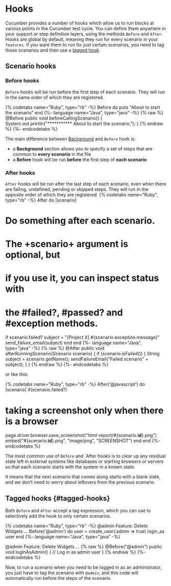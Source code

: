 # Hooks

Cucumber provides a number of hooks which allow us to run blocks at various points in the Cucumber test cycle. You can define them anywhere in your support or step definition layers, using the methods `Before` and `After`. Hooks are global by default, meaning they run for every scenario in your `features`. If you want them to run for just certain scenarios, you need to tag those scenarios and then use a [tagged hook](#tagged-hooks).

## Scenario hooks

### Before hooks

`Before` hooks will be run before the first step of each scenario. They will run in the same order of which they are registered.

{% codetabs name="Ruby", type="rb" -%}
Before do
  puts "About to start the scenario"
end
{%- language name="Java", type="java" -%}
  {% raw %}
  @Before
  public void beforeCallingScenario() {
    System.out.println("*********** About to start the scenario.");
  }
  {% endraw %}
{%- endcodetabs %}

The main difference between [Background](gherkin.md#background) and `Before` hook is:

* a **Background** section allows you to specify a set of steps that are common to **every scenario** in the file
* a **Before** hook will be run **before** the first step of **each scenario**

### After hooks

`After` hooks will be run after the last step of each scenario, even when there are failing, undefined, pending or skipped steps. They will run in the opposite order of which they are registered.
{% codetabs name="Ruby", type="rb" -%}
After do |scenario|
  # Do something after each scenario.
  # The +scenario+ argument is optional, but
  # if you use it, you can inspect status with
  # the #failed?, #passed? and #exception methods.

  if scenario.failed?
    subject = "[Project X] #{scenario.exception.message}"
    send_failure_email(subject)
  end
end
{%- language name="Java", type="java" -%}
  {% raw %}
  @After
  public void afterRunningScenario(Scenario scenario) {
    if (scenario.isFailed()) {
      String subject = scenario.getName();
      sendFailureEmail("Failed scenario" + subject);
    }
  }
  {% endraw %}
{%- endcodetabs %}

or like this:

{% codetabs name="Ruby", type="rb" -%}
After('@javascript') do |scenario| if(scenario.failed?)
  # taking a screenshot only when there is a browser
  page.driver.browser.save_screenshot("html-report/#{scenario.__id__}.png")
  embed("#{scenario.__id__}.png", "image/png", "SCREENSHOT") end
end
{%- endcodetabs %}


The most common use of `Before` and `After hooks is to clear up any residual state left in external systems like databases or starting browsers or servers so that each scenario starts with the system in a known state.

It means that the next scenario that comes along starts with a blank slate, and we don’t need to worry about leftovers from the previous scenario.

## Tagged hooks {#tagged-hooks}

Both `Before` and `After` accept a tag expression, which you can use to selectively add the hook to only certain scenarios.

{% codetabs name="Ruby", type="rb" -%}
@admin
Feature: Delete Widgets
...
  Before('@admin') do
    user = create_user(:admin => true)
    login_as user
  end
{%- language name="Java", type="java" -%}

  @admin
  Feature: Delete Widgets
  ...
  {% raw %}
  @Before("@admin")
  public void logInAsAdmin() {
  // Log in as admin user
  }
  {% endraw %}
{%- endcodetabs %}

Now, to run a scenario when you need to be logged in as an administrator, you just have to tag the scenario with `@admin`, and this code will automatically run before the steps of the scenario.
